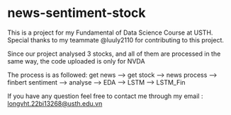 # news-sentiment-stock
This is a project for my Fundamental of Data Science Course at USTH. Special thanks to my teammate @luuly2110 for contributing to this project. 

Since our project analysed 3 stocks, and all of them are processed in the same way, the code uploaded is only for NVDA

The process is as followed: get news --> get stock --> news process --> finbert sentiment --> analyse --> EDA --> LSTM --> LSTM_Fin 

If you have any question feel free to contact me through my email : longvht.22bi13268@usth.edu.vn
